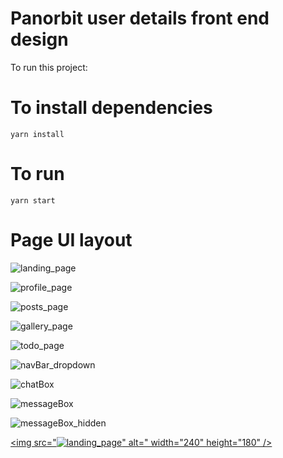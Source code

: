 # Panorbit user details front end design

To run this project: 

# To install dependencies 

`yarn install`

# To run

`yarn start`

# Page UI layout

![landing_page](https://user-images.githubusercontent.com/67652658/224636925-604d8b15-f928-4add-aee4-2310e237db56.png)

![profile_page](https://user-images.githubusercontent.com/67652658/224636946-5d66820a-94c4-461b-b731-b2d217cde1df.png)

![posts_page](https://user-images.githubusercontent.com/67652658/224636965-f8507e5a-45d9-4981-9c56-c5e70a16a686.png)

![gallery_page](https://user-images.githubusercontent.com/67652658/224636980-fc34bd39-0d85-41ae-ba5d-613413325774.png)

![todo_page](https://user-images.githubusercontent.com/67652658/224636997-91fc53ab-3046-4d73-ad21-d2a8670c986a.png)

![navBar_dropdown](https://user-images.githubusercontent.com/67652658/224637018-97b501ef-75fe-4222-a393-8bdb29d71e55.png)

![chatBox](https://user-images.githubusercontent.com/67652658/224637037-12295c3f-7de9-4829-abfa-ab17ed083657.png)

![messageBox](https://user-images.githubusercontent.com/67652658/224637050-4a5d36bb-faf9-4ce8-ab0e-2db1059223ff.png)

![messageBox_hidden](https://user-images.githubusercontent.com/67652658/224637062-8e2a4d37-df43-472c-bbd3-63928fb863c2.png)

<a href="panorbit-user-details-srinivash-vk.vercel.app"><img src="![landing_page](https://user-images.githubusercontent.com/67652658/224636925-604d8b15-f928-4add-aee4-2310e237db56.png)" 
alt=" width="240" height="180" /></a>
